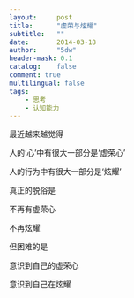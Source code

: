 ```yaml
---
layout:     post
title:      "虚荣与炫耀"
subtitle:   ""
date:       2014-03-18
author:     "5dw"
header-mask: 0.1
catalog:    false
comment: true
multilingual: false
tags:
    - 思考
    - 认知能力
---
```


最近越来越觉得

人的‘心’中有很大一部分是‘虚荣心’

人的行为中有很大一部分是‘炫耀’

真正的脱俗是

不再有虚荣心

不再炫耀

但困难的是

意识到自己的虚荣心

意识到自己在炫耀

